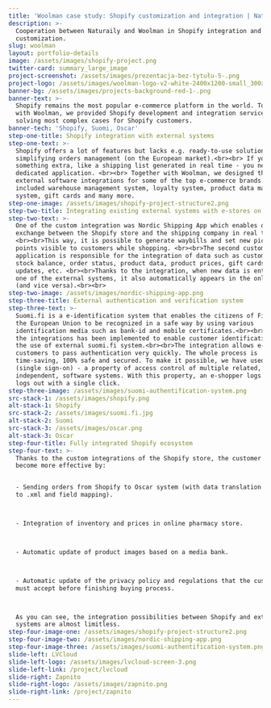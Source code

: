 ```yaml
---
title: 'Woolman case study: Shopify customization and integration | Naturaily'
description: >-
  Cooperation between Naturaily and Woolman in Shopify integration and
  customization.
slug: woolman
layout: portfolio-details
image: /assets/images/shopify-project.png
twitter-card: summary_large_image
project-screenshot: /assets/images/prezentacja-bez-tytułu-5-.png
project-logo: /assets/images/woolman-logo-v2-white-2400x1200-small_300x90-2x.png
banner-bg: /assets/images/projects-background-red-1-.png
banner-text: >-
  Shopify remains the most popular e-commerce platform in the world. Together
  with Woolman, we provided Shopify development and integration services,
  solving most complex cases for Shopify customers.
banner-tech: 'Shopify, Suomi, Oscar'
step-one-title: Shopify integration with external systems
step-one-text: >-
  Shopify offers a lot of features but lacks e.g. ready-to-use solutions
  simplifying orders management (on the European market).<br><br> If you need
  something extra, like a shipping list generated in real time - you need a
  dedicated application. <br><br> Together with Woolman, we designed the custom
  external software integrations for some of the top e-commerce brands. This
  included warehouse management system, loyalty system, product data management
  system, gift cards and many more.
step-one-image: /assets/images/shopify-project-structure2.png
step-two-title: Integrating existing external systems with e-stores on Shopify
step-two-text: >-
  One of the custom integration was Nordic Shipping App which enables data
  exchange between the Shopify store and the shipping company in real time.
  <br><br>This way, it is possible to generate waybills and set new pickup
  points visible to customers while shopping. <br><br>The second custom Shopify
  application is responsible for the integration of data such as customer data,
  stock balance, order status, product data, product prices, gift cards, asset
  updates, etc. <br><br>Thanks to the integration, when new data is entered in
  one of the external systems, it also automatically appears in the online store
  (and vice versa).<br><br>
step-two-image: /assets/images/nordic-shipping-app.png
step-three-title: External authentication and verification system
step-three-text: >-
  Suomi.fi is a e-identification system that enables the citizens of Finland and
  the European Union to be recognized in a safe way by using various
  identification media such as bank-id and mobile certificates.<br><br>One of
  the integrations has been implemented to enable customer identification with
  the use of external suomi.fi system.<br><br>The integration allows e-store
  customers to pass authentication very quickly. The whole process is
  time-saving, 100% safe and secured. To make it possible, we have used SSO
  (single sign-on) - a property of access control of multiple related, yet
  independent, software systems. With this property, an e-shopper logs in and
  logs out with a single click.
step-three-image: /assets/images/suomi-authentification-system.png
src-stack-1: /assets/images/shopify.png
alt-stack-1: Shopify
src-stack-2: /assets/images/suomi.fi.jpg
alt-stack-2: Suomi
src-stack-3: /assets/images/oscar.png
alt-stack-3: Oscar
step-four-title: Fully integrated Shopify ecosystem
step-four-text: >-
  Thanks to the custom integrations of the Shopify store, the customer has
  become more effective by:


  - Sending orders from Shopify to Oscar system (with data translation from JSON
  to .xml and field mapping).



  - Integration of inventory and prices in online pharmacy store.



  - Automatic update of product images based on a media bank.



  - Automatic update of the privacy policy and regulations that the customer
  must accept before finishing buying process.



  As you can see, the integration possibilities between Shopify and external
  systems are almost limitless.
step-four-image-one: /assets/images/shopify-project-structure2.png
step-four-image-two: /assets/images/nordic-shipping-app.png
step-four-image-three: /assets/images/suomi-authentification-system.png
slide-left: LVCloud
slide-left-logo: /assets/images/lvcloud-screen-3.png
slide-left-link: /project/lvcloud
slide-right: Zapnito
slide-right-logo: /assets/images/zapnito.png
slide-right-link: /project/zapnito
---
```



